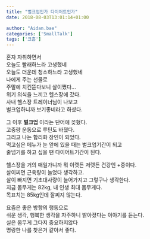 ```yaml
---
title: "벌크업인가 다이어트인가"
date: 2018-08-03T13:01:14+01:00

author: "Aidan.bae"
categories: ['SmallTalk']
tags: ['크흠']
---
```


혼자 자취하면서  
오늘도 빨래하느라 고생했네  
오늘도 더운데 청소하느라 고생했네  
나에게 주는 선물로  
주말에 치킨뜯다보니
살이쪘다...  
위기 의식을 느끼고 헬스장에 갔다.  
사내 헬스장 트레이너님이 나보고  
벌크업하니까 보기좋네라고 하셨다.  

그 이후 **벌크업** 이라는 단어에 꽂혔다.  
고중량 운동으로 루틴도 바꿨다.  
그리고 나는 합리화 장인이 되었다.  
먹고싶은 메뉴가 눈 앞에 있을 때는 벌크업기간이 되고  
줄넘기를 하고 싶을 땐 다이어트기간이 된다.

헬스장을 거의 매일가니까 뭐 이랫든 저랫든 건강엔 +중이다.  
살이찌면 근육량이 늘었다 생각하고.  
살이 빠지면 기초대사량이 늘어가지고 그렇구나 생각한다.  
지금 몸무게는 82kg, 내 인생 최대 몸무게다.  
목표치는 85kg인데 잘찌지 않는다.  

요즘은 좋은 방향의 행동으로  
쉬운 생각, 행복한 생각을 자주하니 밝아졌다는 이야기를 듣는다.  
실은 몸무게 그다지 중요하지않다  
명랑한 나를 찾은거 같아서 좋다.
